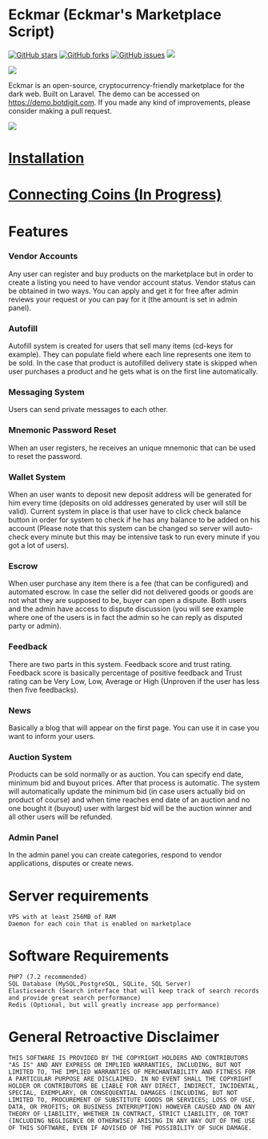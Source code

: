 # Eckmar (Eckmar's Marketplace Script)
[![GitHub stars](https://img.shields.io/github/stars/dclipca/eckmar)](https://github.com/dclipca/eckmar/stargazers)
[![GitHub forks](https://img.shields.io/github/forks/dclipca/eckmar)](https://github.com/dclipca/eckmar/network)
[![GitHub issues](https://img.shields.io/github/issues/dclipca/eckmar)](https://github.com/dclipca/eckmar/issues)
![](https://img.shields.io/github/license/eckmarcommunity/eckmar)

![](https://github.com/nomiac-mobile/peralta/blob/master/demo/eckmar-background.jpg)

Eckmar is an open-source, cryptocurrency-friendly marketplace for the dark web. Built on Laravel.
The demo can be accessed on https://demo.botdigit.com. If you made any kind of improvements, please consider making a pull request.

![](https://github.com/nomiac-mobile/peralta/blob/master/demo/website.jpg)

# [Installation](https://github.com/nomiac-mobile/peralta/blob/master/INSTALLATION.md)
# [Connecting Coins (In Progress)](https://github.com/nomiac-mobile/peralta/blob/master/CONNECTING-COINS.md)

# Features
### Vendor Accounts

Any user can register and buy products on the marketplace but in order to create a listing you need to have vendor account status. Vendor status can be obtained in two ways. You can apply and get it for free after admin reviews your request or you can pay for it (the amount is set in admin panel).

### Autofill

Autofill system is created for users that sell many items (cd-keys for example). They can populate field where each line represents one item to be sold. In the case that product is autofilled delivery state is skipped when user purchases a product and he gets what is on the first line automatically.

### Messaging System

Users can send private messages to each other.

### Mnemonic Password Reset

When an user registers, he receives an unique mnemonic that can be used to reset the password.

### Wallet System

When an user wants to deposit new deposit address will be generated for him every time (deposits on old addresses generated by user will still be valid). Current system in place is that user have to click check balance button in order for system to check if he has any balance to be added on his account (Please note that this system can be changed so server will auto-check every minute but this may be intensive task to run every minute if you got a lot of users).

### Escrow

When user purchase any item there is a fee (that can be configured) and automated escrow. In case the seller did not delivered goods or goods are not what they are supposed to be, buyer can open a dispute. Both users and the admin have access to dispute discussion (you will see example where one of the users is in fact the admin so he can reply as disputed party or admin).

### Feedback

There are two parts in this system. Feedback score and trust rating. Feedback score is basically percentage of positive feedback and Trust rating can be Very Low, Low, Average or High (Unproven if the user has less then five feedbacks).

### News

Basically a blog that will appear on the first page. You can use it in case you want to inform your users.

### Auction System

Products can be sold normally or as auction. You can specify end date, minimum bid and buyout prices. After that process is automatic. The system will automatically update the minimum bid (in case users actually bid on product of course) and when time reaches end date of an auction and no one bought it (buyout) user with largest bid will be the auction winner and all other users will be refunded.

### Admin Panel

In the admin panel you can create categories, respond to vendor applications, disputes or create news.

# Server requirements
```
VPS with at least 256MB of RAM
Daemon for each coin that is enabled on marketplace
```
# Software Requirements
```
PHP7 (7.2 recommended)
SQL Database (MySQL,PostgreSQL, SQLite, SQL Server)
Elasticsearch (Search interface that will keep track of search records and provide great search performance)
Redis (Optional, but will greatly increase app performance)
```
# General Retroactive Disclaimer
```
THIS SOFTWARE IS PROVIDED BY THE COPYRIGHT HOLDERS AND CONTRIBUTORS "AS IS" AND ANY EXPRESS OR IMPLIED WARRANTIES, INCLUDING, BUT NOT LIMITED TO, THE IMPLIED WARRANTIES OF MERCHANTABILITY AND FITNESS FOR A PARTICULAR PURPOSE ARE DISCLAIMED. IN NO EVENT SHALL THE COPYRIGHT HOLDER OR CONTRIBUTORS BE LIABLE FOR ANY DIRECT, INDIRECT, INCIDENTAL, SPECIAL, EXEMPLARY, OR CONSEQUENTIAL DAMAGES (INCLUDING, BUT NOT LIMITED TO, PROCUREMENT OF SUBSTITUTE GOODS OR SERVICES; LOSS OF USE, DATA, OR PROFITS; OR BUSINESS INTERRUPTION) HOWEVER CAUSED AND ON ANY THEORY OF LIABILITY, WHETHER IN CONTRACT, STRICT LIABILITY, OR TORT (INCLUDING NEGLIGENCE OR OTHERWISE) ARISING IN ANY WAY OUT OF THE USE OF THIS SOFTWARE, EVEN IF ADVISED OF THE POSSIBILITY OF SUCH DAMAGE.

